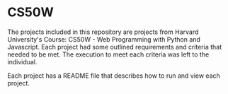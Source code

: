 # CS50W

The projects included in this repository are projects from Harvard University's Course: CS50W - Web Programming with Python and Javascript.
Each project had some outlined requirements and criteria that needed to be met. The execution to meet each criteria was left to the individual.

Each project has a README file that describes how to run and view each project. 
